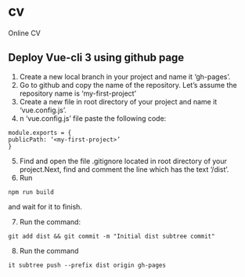 # cv
Online CV
## Deploy Vue-cli 3 using github page
1. Create a new local branch in your project and name it ‘gh-pages’.
2. Go to github and copy the name of the repository. Let’s assume the repository name is ‘my-first-project’
3. Create a new file in root directory of your project and name it ‘vue.config.js’. 
4. n ‘vue.config.js’ file paste the following code:
```
module.exports = {
publicPath: ‘<my-first-project>’
} 
```
5. Find and open the file .gitignore located in root directory of your project.Next, find and comment the line which has the text ‘/dist’.
6. Run 
```
npm run build
```
and wait for it to finish.

7. Run the command:
```
git add dist && git commit -m "Initial dist subtree commit"
```
8. Run the command
```
it subtree push --prefix dist origin gh-pages
```

